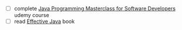 - [ ] complete [Java Programming Masterclass for Software Developers](https://www.udemy.com/course/java-the-complete-java-developer-course/) udemy course
- [ ] read [Effective Java](https://www.amazon.com/Effective-Java-Joshua-Bloch/dp/0134685997) book
